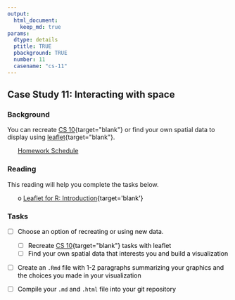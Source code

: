 ```yaml
---
output:  
  html_document:  
    keep_md: true  
params:
  dtype: details
  ptitle: TRUE
  pbackground: TRUE
  number: 11
  casename: "cs-11"
---
```







## Case Study 11: Interacting with space 
### Background 

You can recreate [CS 10](https://byuistats.github.io/M335/weekly_projects/cs10_details.html){target="blank"} or find your own spatial data to display using [leaflet](http://rstudio.github.io/leaflet/
){target="blank"}.

 * [Homework Schedule](../homework_schedule.html)






### Reading

This reading will help you complete the tasks below.

* o [Leaflet for R: Introduction](http://rstudio.github.io/leaflet/){target='blank'}


### Tasks


<style>
ul {
   color: black;
   list-style-type: none;
   list-style-position: outside;

}

</style>


* [ ] Choose an option of recreating or using new data.
    * [ ] Recreate [CS 10](https://byuistats.github.io/M335/weekly_projects/cs10_details.html){target="blank"} tasks with leaflet
    * [ ] Find your own spatial data that interests you and build a visualization
* [ ] Create an `.Rmd` file with 1-2 paragraphs summarizing your graphics and the choices you made in your visualization
* [ ] Compile your `.md` and `.html` file into your git repository









